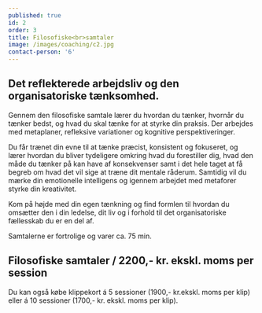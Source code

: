 ```yaml
---
published: true
id: 2
order: 3
title: Filosofiske<br>samtaler
image: /images/coaching/c2.jpg
contact-person: '6'
---
```


## Det reflekterede arbejdsliv og den organisatoriske tænksomhed.

Gennem den filosofiske samtale lærer du hvordan du tænker, hvornår du tænker bedst, og hvad du skal tænke for at styrke din praksis. Der arbejdes med metaplaner, refleksive variationer og kognitive perspektiveringer.

Du får trænet din evne til at tænke præcist, konsistent og fokuseret, og lærer hvordan du bliver tydeligere omkring hvad du forestiller dig, hvad den måde du tænker på kan have af konsekvenser samt i det hele taget at få begreb om hvad det vil sige at træne dit mentale råderum. Samtidig vil du mærke din emotionelle intelligens og igennem arbejdet med metaforer styrke din kreativitet.

Kom på højde med din egen tænkning og find formlen til hvordan du omsætter den i din ledelse, dit liv og i forhold til det organisatoriske fællesskab du er en del af.

Samtalerne er fortrolige og varer ca. 75 min.

## Filosofiske samtaler / 2200,- kr. ekskl. moms per session

Du kan også købe klippekort á 5 sessioner (1900,- kr.ekskl. moms per klip) eller á 10 sessioner (1700,- kr. ekskl. moms per klip).
